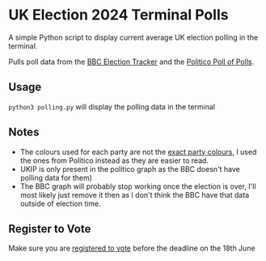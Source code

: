# UK Election 2024 Terminal Polls

A simple Python script to display current average UK election polling in the terminal.

Pulls poll data from the [BBC Election Tracker](https://www.bbc.co.uk/news/uk-politics-68079726) and the [Politico Poll of Polls](https://www.politico.eu/europe-poll-of-polls/united-kingdom/). 


## Usage

`python3 polling.py` will display the polling data in the terminal

## Notes

* The colours used for each party are not the [exact party colours](https://en.wikipedia.org/wiki/Wikipedia:Index_of_United_Kingdom_political_parties_meta_attributes), I used the ones from Politico instead as they are easier to read.
* UKIP is only present in the politico graph as the BBC doesn't have polling data for them)
* The BBC graph will probably stop working once the election is over, I'll most likely just remove it then as I don't think the BBC have that data outside of election time.

## Register to Vote

Make sure you are [registered to vote](https://www.gov.uk/register-to-vote) before the deadline on the 18th June
